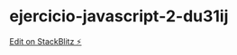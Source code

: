 # ejercicio-javascript-2-du31ij

[Edit on StackBlitz ⚡️](https://stackblitz.com/edit/ejercicio-javascript-2-du31ij)